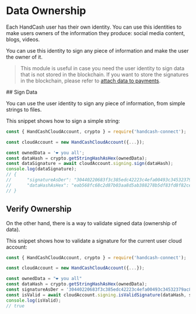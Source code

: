 # Data Ownership

Each HandCash user has their own identity. You can use this identities to make users owners of the information they produce: social media content, blogs, videos.

You can use this identity to sign any piece of information and make the user the owner of it.

> This module is useful in case you need the user identity to sign data that is not stored in the blockchain. If you want to store the signatures in the blockchain, please refer to [attach data to payments](/payments.md#attach-data).

## Sign Data

You can use the user identity to sign any piece of information, from simple strings to files. 

This snippet shows how to sign a simple string:
```javascript
const { HandCashCloudAccount, crypto } = require('handcash-connect');

const cloudAccount = new HandCashCloudAccount({...});

const ownedData = '❤️ you all';
const dataHash = crypto.getStringHashAsHex(ownedData);
const dataSignature = await cloudAccount.signing.sign(dataHash);
console.log(dataSignature);
// {
//      "signatureAsDer": "30440220683f3c385edc42223c4efa00493c34532379ac88c1aafa57997d903de49c7e9302202175d70f029515f0013c1d10de82b116984c7511f3f52928470ddfb495059100",
//      "dataHashAsHex": "eab568fc68c2d87b03aa8d5ab388278b5df83fd8f82cee2e0ba6446bcebf8363"
// }
```

## Verify Ownership

On the other hand, there is a way to validate signed data (ownership of data).

This snippet shows how to validate a signature for the current user cloud account:
```javascript
const { HandCashCloudAccount, crypto } = require('handcash-connect');

const cloudAccount = new HandCashCloudAccount({...});

const ownedData = "❤️ you all"
const dataHash = crypto.getStringHashAsHex(ownedData);
const signatureAsDer = '30440220683f3c385edc42223c4efa00493c34532379ac88c1aafa57997d903de49c7e9302202175d70f029515f0013c1d10de82b116984c7511f3f52928470ddfb495059100'
const isValid = await cloudAccount.signing.isValidSignature(dataHash, signatureAsDer);
console.log(isValid);
// true
```
